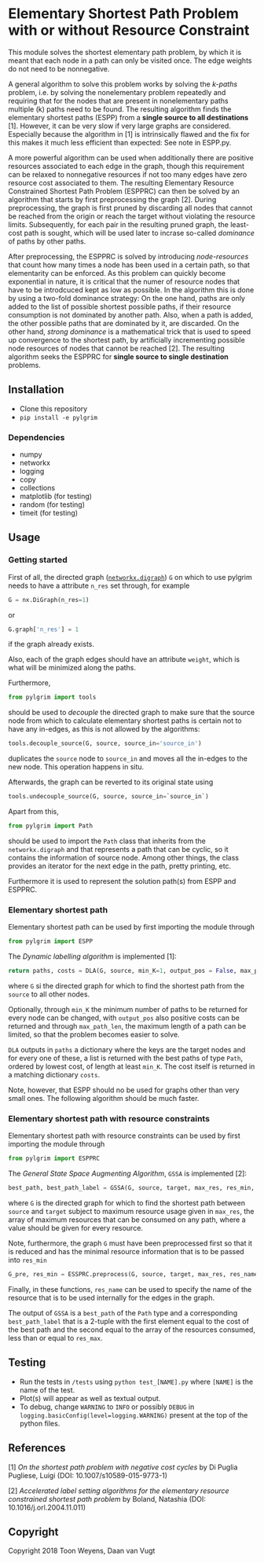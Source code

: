 # Elementary Shortest Path Problem with or without Resource Constraint
This module solves the shortest elementary path problem, by which it is meant that each node in a path can only be visited once.
The edge weights do not need to be nonnegative.

A general algorithm to solve this problem works by solving the *k-paths* problem, i.e. by solving the nonelementary problem repeatedly and requiring that for the nodes that are present in nonelementary paths multiple (k) paths need to be found.
The resulting algorithm finds the elementary shortest paths (ESPP) from a **single source to all destinations** [1].
However, it can be very slow if very large graphs are considered.
Especially because the algorithm in [1] is intrinsically flawed and the fix for this makes it much less efficient than expected: See note in ESPP.py.

A more powerful algorithm can be used when additionally there are positive resources associated to each edge in the graph, though this requirement can be relaxed to nonnegative resources if not too many edges have zero resource cost associated to them.
The resulting Elementary Resource Constrained Shortest Path Problem (ESPPRC) can then be solved by an algorithm that starts by first preprocessing the graph [2].
During preprocessing, the graph is first pruned by discarding all nodes that cannot be reached from the origin or reach the target without violating the resource limits.
Subsequently, for each pair in the resulting pruned graph, the least-cost path is sought, which will be used later to incrase so-called *dominance* of paths by other paths.

After preprocessing, the ESPPRC is solved by introducing *node-resources* that count how many times a node has been used in a certain path, so that elementarity can be enforced.
As this problem can quickly become exponential in nature, it is critical that the numer of resource nodes that have to be introdcuced kept as low as possible.
In the algorithm this is done by using a two-fold dominance strategy:
On the one hand, paths are only added to the list of possible shortest possible paths, if their resource consumption is not dominated by another path.
Also, when a path is added, the other possible paths that are dominated by it, are discarded.
On the other hand, *strong dominance* is a mathematical trick that is used to speed up convergence to the shortest path, by artificially incrementing possible node resources of nodes that cannot be reached [2].
The resulting algorithm seeks the ESPPRC for **single source to single destination** problems.


## Installation
* Clone this repository
* `pip install -e pylgrim`

### Dependencies
* numpy
* networkx
* logging
* copy
* collections
* matplotlib (for testing)
* random (for testing)
* timeit (for testing)

## Usage

### Getting started
First of all, the directed graph ([`networkx.digraph`](https://networkx.github.io/documentation/stable/reference/classes/digraph.html)) `G` on which to use pylgrim needs to have a attribute `n_res` set through, for example
```python
G = nx.DiGraph(n_res=1)
```
or
```python
G.graph['n_res'] = 1
```
if the graph already exists.

Also, each of the graph edges should have an attribute `weight`, which is what will be minimized along the paths.

Furthermore,
```python
from pylgrim import tools
```
should be used to *decouple* the directed graph to make sure that the source node from which to calculate elementary shortest paths is certain not to have any in-edges, as this is not allowed by the algorithms:
```python
tools.decouple_source(G, source, source_in='source_in')
```
duplicates the `source` node to `source_in` and moves all the in-edges to the new node.
This operation happens in situ.

Afterwards, the graph can be reverted to its original state using
```python
tools.undecouple_source(G, source, source_in=`source_in`)
```

Apart from this,
```python
from pylgrim import Path
```
should be used to import the `Path` class that inherits from the `networkx.digraph` and that represents a path that can be cyclic, so it contains the information of source node.
Among other things, the class provides an iterator for the next edge in the path, pretty printing, etc.

Furthermore it is used to represent the solution path(s) from ESPP and ESPPRC.

### Elementary shortest path
Elementary shortest path can be used by first importing the module through
```python
from pylgrim import ESPP
```

The *Dynamic labelling algorithm* is implemented [1]:
```python
return paths, costs = DLA(G, source, min_K=1, output_pos = False, max_path_len = -1)
```
where `G` si the directed graph for which to find the shortest path from the `source` to all other nodes. 

Optionally, through `min_K` the minimum number of paths to be returned for every node can be changed, with `output_pos` also positive costs can be returned and through `max_path_len`, the maximum length of a path can be limited, so that the problem becomes easier to solve.

`DLA` outputs in `paths` a dictionary where the keys are the target nodes and for every one of these, a list is returned with the best paths of type `Path`, ordered by lowest cost, of length at least `min_K`. The cost itself is returned in a matching dictionary `costs`.

Note, however, that ESPP should no be used for graphs other than very small ones.
The following algorithm should be much faster.

### Elementary shortest path with resource constraints
Elementary shortest path with resource constraints can be used by first importing the module through
```python
from pylgrim import ESPPRC
```

The *General State Space Augmenting Algorithm*, `GSSA` is implemented [2]:
```python
best_path, best_path_label = GSSA(G, source, target, max_res, res_min, res_name='res_cost')
```
where `G` is the directed graph for which to find the shortest path between `source` and `target` subject to maximum resource usage given in `max_res`, the array of maximum resources that can be consumed on any path, where a value should be given for every resource.

Note, furthermore, the graph `G` must have been preprocessed first so that it is reduced and has the minimal resource information that is to be passed into `res_min`
```python
G_pre, res_min = ESSPRC.preprocess(G, source, target, max_res, res_name='res_cost')
```

Finally, in these functions, `res_name` can be used to specify the name of the resource that is to be used internally for the edges in the graph.

The output of `GSSA` is a `best_path` of the `Path` type and a corresponding `best_path_label` that is a 2-tuple with the first element equal to the cost of the best path and the second equal to the array of the resources consumed, less than or equal to `res_max`.

## Testing
* Run the tests in `/tests` using `python test_[NAME].py` where `[NAME]` is the name of the test.
* Plot(s) will appear as well as textual output.
* To debug, change `WARNING` to `INFO` or possibly `DEBUG` in `logging.basicConfig(level=logging.WARNING)` present at the top of the python files.


## References
[1] *On the shortest path problem with negative cost cycles* by Di Puglia Pugliese, Luigi (DOI: 10.1007/s10589-015-9773-1)

[2] *Accelerated label setting algorithms for the elementary resource constrained shortest path problem* by Boland, Natashia (DOI: 10.1016/j.orl.2004.11.011)

## Copyright
Copyright 2018 Toon Weyens, Daan van Vugt
